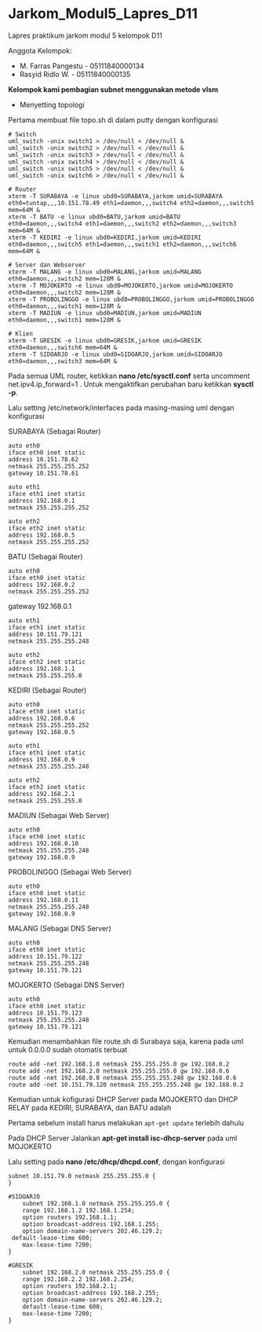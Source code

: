 # Jarkom_Modul5_Lapres_D11
Lapres praktikum jarkom modul 5 kelompok D11

Anggota Kelompok:
- M. Farras Pangestu - 05111840000134
- Rasyid Ridlo W. - 05111840000135

**Kelompok kami pembagian subnet menggunakan metode vlsm**

- Menyetting topologi

Pertama membuat file topo.sh di dalam putty dengan konfigurasi

    # Switch
    uml_switch -unix switch1 > /dev/null < /dev/null &
    uml_switch -unix switch2 > /dev/null < /dev/null &
    uml_switch -unix switch3 > /dev/null < /dev/null &
    uml_switch -unix switch4 > /dev/null < /dev/null &
    uml_switch -unix switch5 > /dev/null < /dev/null &
    uml_switch -unix switch6 > /dev/null < /dev/null &

    # Router
    xterm -T SURABAYA -e linux ubd0=SURABAYA,jarkom umid=SURABAYA eth0=tuntap,,,10.151.78.49 eth1=daemon,,,switch4 eth2=daemon,,,switch5 mem=64M &
    xterm -T BATU -e linux ubd0=BATU,jarkom umid=BATU eth0=daemon,,,switch4 eth1=daemon,,,switch2 eth2=daemon,,,switch3 mem=64M &
    xterm -T KEDIRI -e linux ubd0=KEDIRI,jarkom umid=KEDIRI eth0=daemon,,,switch5 eth1=daemon,,,switch1 eth2=daemon,,,switch6 mem=64M &

    # Server dan Webserver
    xterm -T MALANG -e linux ubd0=MALANG,jarkom umid=MALANG eth0=daemon,,,switch2 mem=128M &
    xterm -T MOJOKERTO -e linux ubd0=MOJOKERTO,jarkom umid=MOJOKERTO eth0=daemon,,,switch2 mem=128M &
    xterm -T PROBOLINGGO -e linux ubd0=PROBOLINGGO,jarkom umid=PROBOLINGGO eth0=daemon,,,switch1 mem=128M &
    xterm -T MADIUN -e linux ubd0=MADIUN,jarkom umid=MADIUN eth0=daemon,,,switch1 mem=128M &

    # Klien
    xterm -T GRESIK -e linux ubd0=GRESIK,jarkom umid=GRESIK eth0=daemon,,,switch6 mem=64M &
    xterm -T SIDOARJO -e linux ubd0=SIDOARJO,jarkom umid=SIDOARJO eth0=daemon,,,switch3 mem=64M &

Pada semua UML router, ketikkan **nano /etc/sysctl.conf** serta uncomment net.ipv4.ip_forward=1 . Untuk mengaktifkan perubahan baru ketikkan **sysctl -p**.

Lalu setting /etc/network/interfaces pada masing-masing uml dengan konfigurasi

SURABAYA (Sebagai Router)

    auto eth0
    iface eth0 inet static
    address 10.151.78.62
    netmask 255.255.255.252
    gateway 10.151.78.61

    auto eth1
    iface eth1 inet static
    address 192.168.0.1
    netmask 255.255.255.252

    auto eth2
    iface eth2 inet static
    address 192.168.0.5
    netmask 255.255.255.252

BATU (Sebagai Router)

    auto eth0
    iface eth0 inet static
    address 192.168.0.2
    netmask 255.255.255.252
gateway 192.168.0.1

    auto eth1
    iface eth1 inet static
    address 10.151.79.121
    netmask 255.255.255.248

    auto eth2
    iface eth2 inet static
    address 192.168.1.1
    netmask 255.255.255.0

KEDIRI (Sebagai Router)

    auto eth0
    iface eth0 inet static
    address 192.168.0.6
    netmask 255.255.255.252
    gateway 192.168.0.5

    auto eth1
    iface eth1 inet static
    address 192.168.0.9
    netmask 255.255.255.248

    auto eth2
    iface eth2 inet static
    address 192.168.2.1
    netmask 255.255.255.0

MADIUN (Sebagai Web Server)

    auto eth0
    iface eth0 inet static
    address 192.168.0.10
    netmask 255.255.255.248
    gateway 192.168.0.9

PROBOLINGGO (Sebagai Web Server)

    auto eth0
    iface eth0 inet static
    address 192.168.0.11
    netmask 255.255.255.248
    gateway 192.168.0.9

MALANG (Sebagai DNS Server)

    auto eth0
    iface eth0 inet static
    address 10.151.79.122
    netmask 255.255.255.248
    gateway 10.151.79.121

MOJOKERTO (Sebagai DNS Server)

    auto eth0
    iface eth0 inet static
    address 10.151.79.123
    netmask 255.255.255.248
    gateway 10.151.79.121

Kemudian menambahkan file route.sh di Surabaya saja, karena pada uml untuk 0.0.0.0 sudah otomatis terbuat

    route add -net 192.168.1.0 netmask 255.255.255.0 gw 192.168.0.2
    route add -net 192.168.2.0 netmask 255.255.255.0 gw 192.168.0.6
    route add -net 192.168.0.8 netmask 255.255.255.248 gw 192.168.0.6
    route add -net 10.151.79.120 netmask 255.255.255.248 gw 192.168.0.2

Kemudian untuk kofigurasi DHCP Server pada MOJOKERTO dan DHCP RELAY pada KEDIRI, SURABAYA, dan BATU adalah

Pertama sebelum install harus melakukan `apt-get update` terlebih dahulu

Pada DHCP Server Jalankan **apt-get install isc-dhcp-server** pada uml MOJOKERTO

Lalu setting pada **nano /etc/dhcp/dhcpd.conf**, dengan konfigurasi

    subnet 10.151.79.0 netmask 255.255.255.0 {
    }

    #SIDOARJO
        subnet 192.168.1.0 netmask 255.255.255.0 {
        range 192.168.1.2 192.168.1.254;
        option routers 192.168.1.1;
        option broadcast-address 192.168.1.255;
        option domain-name-servers 202.46.129.2;
     default-lease-time 600;
        max-lease-time 7200;
    }

    #GRESIK
        subnet 192.168.2.0 netmask 255.255.255.0 {
        range 192.168.2.2 192.168.2.254;
        option routers 192.168.2.1;
        option broadcast-address 192.168.2.255;
        option domain-name-servers 202.46.129.2;
        default-lease-time 600;
        max-lease-time 7200;
    }

